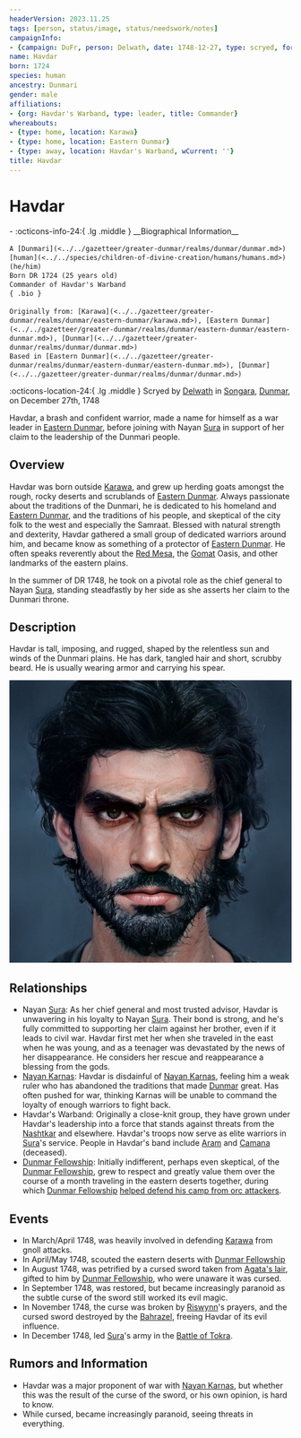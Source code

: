 ```yaml
---
headerVersion: 2023.11.25
tags: [person, status/image, status/needswork/notes]
campaignInfo:
- {campaign: DuFr, person: Delwath, date: 1748-12-27, type: scryed, format: '<met:U> by <person> in <current:fr!>, on <target>'}
name: Havdar
born: 1724
species: human
ancestry: Dunmari
gender: male
affiliations:
- {org: Havdar's Warband, type: leader, title: Commander}
whereabouts:
- {type: home, location: Karawa}
- {type: home, location: Eastern Dunmar}
- {type: away, location: Havdar's Warband, wCurrent: ''}
title: Havdar
---
```

# Havdar
<div class="grid cards ext-narrow-margin ext-one-column" markdown>
- :octicons-info-24:{ .lg .middle } __Biographical Information__

    A [Dunmari](<../../gazetteer/greater-dunmar/realms/dunmar/dunmar.md>) [human](<../../species/children-of-divine-creation/humans/humans.md>) (he/him)  
    Born DR 1724 (25 years old)  
    Commander of Havdar's Warband  
    { .bio }

    Originally from: [Karawa](<../../gazetteer/greater-dunmar/realms/dunmar/eastern-dunmar/karawa.md>), [Eastern Dunmar](<../../gazetteer/greater-dunmar/realms/dunmar/eastern-dunmar/eastern-dunmar.md>), [Dunmar](<../../gazetteer/greater-dunmar/realms/dunmar/dunmar.md>)
    Based in [Eastern Dunmar](<../../gazetteer/greater-dunmar/realms/dunmar/eastern-dunmar/eastern-dunmar.md>), [Dunmar](<../../gazetteer/greater-dunmar/realms/dunmar/dunmar.md>)
</div>



:octicons-location-24:{ .lg .middle } Scryed by [Delwath](<../pcs/dunmar-fellowship/delwath.md>) in [Songara](<../../gazetteer/greater-dunmar/realms/dunmar/central-dunmar/songara.md>), [Dunmar](<../../gazetteer/greater-dunmar/realms/dunmar/dunmar.md>), on December 27th, 1748  




Havdar, a brash and confident warrior, made a name for himself as a war leader in [Eastern Dunmar](<../../gazetteer/greater-dunmar/realms/dunmar/eastern-dunmar/eastern-dunmar.md>), before joining with Nayan [Sura](<./sura.md>) in support of her claim to the leadership of the Dunmari people. 
## Overview

Havdar was born outside [Karawa](<../../gazetteer/greater-dunmar/realms/dunmar/eastern-dunmar/karawa.md>), and grew up herding goats amongst the rough, rocky deserts and scrublands of [Eastern Dunmar](<../../gazetteer/greater-dunmar/realms/dunmar/eastern-dunmar/eastern-dunmar.md>). Always passionate about the traditions of the Dunmari, he is dedicated to his homeland and [Eastern Dunmar](<../../gazetteer/greater-dunmar/realms/dunmar/eastern-dunmar/eastern-dunmar.md>), and the traditions of his people, and skeptical of the city folk to the west and especially the Samraat. Blessed with natural strength and dexterity, Havdar gathered a small group of dedicated warriors around him, and became know as something of a protector of [Eastern Dunmar](<../../gazetteer/greater-dunmar/realms/dunmar/eastern-dunmar/eastern-dunmar.md>). He often speaks reverently about the [Red Mesa](<../../gazetteer/greater-dunmar/realms/dunmar/eastern-dunmar/red-mesa.md>), the [Gomat](<../../gazetteer/greater-dunmar/dunmari-basin/gomat.md>) Oasis, and other landmarks of the eastern plains. 

In the summer of DR 1748, he took on a pivotal role as the chief general to Nayan [Sura](<./sura.md>), standing steadfastly by her side as she asserts her claim to the Dunmari throne.
## Description

Havdar is tall, imposing, and rugged, shaped by the relentless sun and winds of the Dunmari plains. He has dark, tangled hair and short, scrubby beard. He is usually wearing armor and carrying his spear.

![Havdar](../../assets/havdar.png)
## Relationships

- Nayan [Sura](<./sura.md>): As her chief general and most trusted advisor, Havdar is unwavering in his loyalty to Nayan [Sura](<./sura.md>). Their bond is strong, and he's fully committed to supporting her claim against her brother, even if it leads to civil war. Havdar first met her when she traveled in the east when he was young, and as a teenager was devastated by the news of her disappearance. He considers her rescue and reappearance a blessing from the gods. 
- [Nayan Karnas](<./nayan-karnas.md>): Havdar is disdainful of [Nayan Karnas](<./nayan-karnas.md>), feeling him a weak ruler who has abandoned the traditions that made [Dunmar](<../../gazetteer/greater-dunmar/realms/dunmar/dunmar.md>) great. Has often pushed for war, thinking Karnas will be unable to command the loyalty of enough warriors to fight back. 
- Havdar's Warband: Originally a close-knit group, they have grown under Havdar's leadership into a force that stands against threats from the [Nashtkar](<../../gazetteer/greater-dunmar/dunmari-basin/nashtkar.md>) and elsewhere. Havdar's troops now serve as elite warriors in [Sura](<./sura.md>)'s service. People in Havdar's band include [Aram](<./aram.md>) and [Camana](<./camana.md>) (deceased). 
- [Dunmar Fellowship](<../pcs/dunmar-fellowship/dunmar-fellowship.md>): Initially indifferent, perhaps even skeptical, of the [Dunmar Fellowship](<../pcs/dunmar-fellowship/dunmar-fellowship.md>), grew to respect and greatly value them over the course of a month traveling in the eastern deserts together, during which [Dunmar Fellowship](<../pcs/dunmar-fellowship/dunmar-fellowship.md>) [helped defend his camp from orc attackers](<../../campaigns/dunmari-frontier/session-notes/session-20-dufr.md>). 
## Events

- In March/April 1748, was heavily involved in defending [Karawa](<../../gazetteer/greater-dunmar/realms/dunmar/eastern-dunmar/karawa.md>) from gnoll attacks. 
- In April/May 1748, scouted the eastern deserts with [Dunmar Fellowship](<../pcs/dunmar-fellowship/dunmar-fellowship.md>)
- In August 1748, was petrified by a cursed sword taken from [Agata's lair](<../../gazetteer/greater-dunmar/dunmari-basin/agata-s-lair.md>), gifted to him by [Dunmar Fellowship](<../pcs/dunmar-fellowship/dunmar-fellowship.md>), who were unaware it was cursed.
- In September 1748, was restored, but became increasingly paranoid as the subtle curse of the sword still worked its evil magic. 
- In November 1748, the curse was broken by [Riswynn](<../pcs/dunmar-fellowship/riswynn.md>)'s prayers, and the cursed sword destroyed by the [Bahrazel](<../../cosmology/gods/embodied-gods/bahrazel/bahrazel.md>), freeing Havdar of its evil influence. 
- In December 1748, led [Sura](<./sura.md>)'s army in the [Battle of Tokra](<../../events/1700s/1748/12/battle-of-tokra.md>). 
## Rumors and Information

- Havdar was a major proponent of war with [Nayan Karnas](<./nayan-karnas.md>), but whether this was the result of the curse of the sword, or his own opinion, is hard to know. 
- While cursed, became increasingly paranoid, seeing threats in everything.

